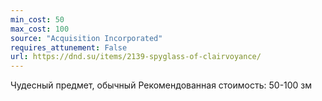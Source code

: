 ```yaml
---
min_cost: 50
max_cost: 100
source: "Acquisition Incorporated"
requires_attunement: False
url: https://dnd.su/items/2139-spyglass-of-clairvoyance/
---
```


Чудесный предмет, обычный
Рекомендованная стоимость: 50-100 зм